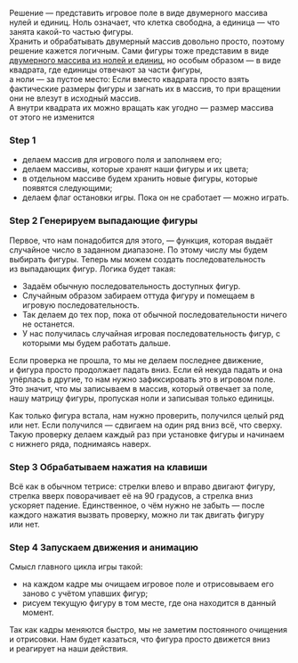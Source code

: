 Решение — представить игровое поле в виде двумерного массива нулей и единиц. Ноль означает, что клетка свободна, а единица — что занята какой-то частью фигуры. \
Хранить и обрабатывать двумерный массив довольно просто, поэтому решение кажется логичным.
Сами фигуры тоже представим в виде [двумерного массива из нолей и единиц](./imgs/array1.png), но особым образом — в виде квадрата, где единицы отвечают за части фигуры, \
а ноли — за пустое место:
Если вместо квадрата просто взять фактические размеры фигуры и загнать их в массив, то при вращении они не влезут в исходный массив. \
А внутри квадрата их можно вращать как угодно — размер массива от этого не изменится
### Step 1
* делаем массив для игрового поля и заполняем его;
* делаем массивы, которые хранят наши фигуры и их цвета;
* в отдельном массиве будем хранить новые фигуры, которые появятся следующими;
* делаем флаг остановки игры. Пока он не сработает — можно играть.

### Step 2 Генерируем выпадающие фигуры
Первое, что нам понадобится для этого, — функция, которая выдаёт случайное число в заданном диапазоне. По этому числу мы будем выбирать фигуры.
Теперь мы можем создать последовательность из выпадающих фигур. Логика будет такая:
* Задаём обычную последовательность доступных фигур.
* Случайным образом забираем оттуда фигуру и помещаем в игровую последовательность.
* Так делаем до тех пор, пока от обычной последовательности ничего не останется.
* У нас получилась случайная игровая последовательность фигур, с которыми мы будем работать дальше.

Если проверка не прошла, то мы не делаем последнее движение, и фигура просто продолжает падать вниз. Если ей некуда падать и она упёрлась в другие, то нам нужно зафиксировать это в игровом поле. Это значит, что мы записываем в массив, который отвечает за поле, нашу матрицу фигуры, пропуская ноли и записывая только единицы.

Как только фигура встала, нам нужно проверить, получился целый ряд или нет. Если получился — сдвигаем на один ряд вниз всё, что сверху. Такую проверку делаем каждый раз при установке фигуры и начинаем с нижнего ряда, поднимаясь наверх.

### Step 3 Обрабатываем нажатия на клавиши
Всё как в обычном тетрисе: стрелки влево и вправо двигают фигуру, стрелка вверх поворачивает её на 90 градусов, а стрелка вниз ускоряет падение.
Единственное, о чём нужно не забыть — после каждого нажатия вызвать проверку, можно ли так двигать фигуру или нет.

### Step 4 Запускаем движения и анимацию
Смысл главного цикла игры такой:
* на каждом кадре мы очищаем игровое поле и отрисовываем его заново с учётом упавших фигур;
* рисуем текущую фигуру в том месте, где она находится в данный момент.

Так как кадры меняются быстро, мы не заметим постоянного очищения и отрисовки. Нам будет казаться, что фигура просто движется вниз и реагирует на наши действия.